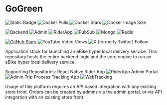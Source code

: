 # GoGreen
![Static Badge](https://img.shields.io/badge/Read-Docs-blue)
![Docker Pulls](https://img.shields.io/docker/pulls/blobcity/db)
![Docker Stars](https://img.shields.io/docker/stars/blobcity/db)
![Docker Image Size](https://img.shields.io/docker/image-size/blobcity/db)

![Backend](https://img.shields.io/badge/Backend-NodeJS-red)
![Admin](https://img.shields.io/badge/Administration-React-orange)
![RiderApp](https://img.shields.io/badge/Rider%20App-React%20Native-yellow)
![PubSub](https://img.shields.io/badge/PubSub-Kafka-olive)
![Mongo](https://img.shields.io/badge/Storage-MongoDB-green)
![Redis](https://img.shields.io/badge/Cache-Redis-lime)

[![GitHub Stars](https://shields.io/github/stars/mpensystems?style=social)](https://github.com/mpensystems)
![YouTube Video Views](https://img.shields.io/youtube/views/r76OIfLlm10)
![X (formerly Twitter) Follow](https://img.shields.io/twitter/follow/MP_Ensystems)

Application stack for launching an eBike hyper local delivery service. This repository hosts the entire
backend logic and the core engine to run an eBike hyper local delivery service. 

Supporting Repositories:
React Native Rider App ![RiderApp](https://img.shields.io/badge/React%20Native-yellow)
Admin Portal ![Admin](https://img.shields.io/badge/React-orange)
Trip Process Tracking App ![WebTracking](https://img.shields.io/badge/React-green)

Usage of this platform requires an API based integration with any existing store front. Orders can be created by
admins via the admin portal, or via API integration with an existing store front. 
